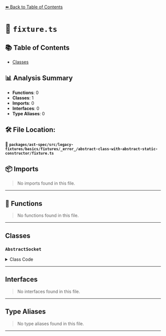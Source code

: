 [⬅️ Back to Table of Contents](../../../../../../../../index.md)

# 📄 `fixture.ts`

## 📚 Table of Contents

- [Classes](#classes)

## 📊 Analysis Summary

- **Functions**: 0
- **Classes**: 1
- **Imports**: 0
- **Interfaces**: 0
- **Type Aliases**: 0

## 🛠️ File Location:
📂 **`packages/ast-spec/src/legacy-fixtures/basics/fixtures/_error_/abstract-class-with-abstract-static-constructor/fixture.ts`**

## 📦 Imports

> No imports found in this file.


---

## 🔧 Functions

> No functions found in this file.


---

## Classes

### `AbstractSocket`

<details><summary>Class Code</summary>

```ts
export abstract class AbstractSocket {
  abstract static constructor();
}
```
</details>


---

## Interfaces

> No interfaces found in this file.


---

## Type Aliases

> No type aliases found in this file.


---